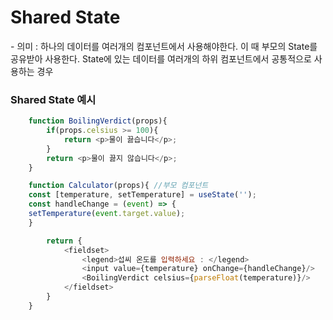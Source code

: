 <h1>Shared State</h1>
- 의미 : 하나의 데이터를 여러개의 컴포넌트에서 사용해야한다. 이 때 부모의 State를 공유받아 사용한다. 
        State에 있는 데이터를 여러개의 하위 컴포넌트에서 공통적으로 사용하는 경우

<h3>Shared State 예시</h3>

```javascript
    function BoilingVerdict(props){
        if(props.celsius >= 100){
            return <p>물이 끓습니다</p>;
        }
        return <p>물이 끓지 않습니다</p>;
    }

    function Calculator(props){ //부모 컴포넌트
    const [temperature, setTemperature] = useState('');
    const handleChange = (event) => {
    setTemperature(event.target.value);
    }

        return {
            <fieldset>
                <legend>섭씨 온도를 입력하세요 : </legend>
                <input value={temperature} onChange={handleChange}/>
                <BoilingVerdict celsius={parseFloat(temperature)}/>
            </fieldset>
        }
    }
```
